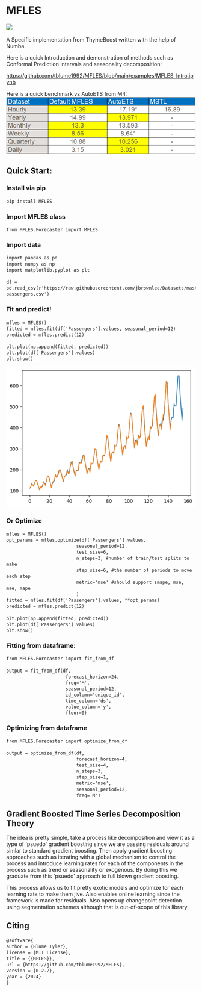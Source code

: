 # MFLES
<img src="[https://user-images.githubusercontent.com/link-to-your-image.png](https://github.com/tblume1992/MFLES/blob/main/static/mfles_logo.png)" width="200" />

A Specific implementation from ThymeBoost written with the help of Numba.

Here is a quick Introduction and demonstration of methods such as Conformal Prediction Intervals and seasonality decomposition:

https://github.com/tblume1992/MFLES/blob/main/examples/MFLES_Intro.ipynb


Here is a quick benchmark vs AutoETS from M4:
![alt text](https://github.com/tblume1992/MFLES/blob/main/static/mfles_benchmark.PNG?raw=true "benchmark")
## Quick Start:
### Install via pip
```
pip install MFLES
```

### Import MFLES class
```
from MFLES.Forecaster import MFLES
```
### Import data
```
import pandas as pd
import numpy as np
import matplotlib.pyplot as plt

df = pd.read_csv(r'https://raw.githubusercontent.com/jbrownlee/Datasets/master/airline-passengers.csv')
```
### Fit and predict!
```
mfles = MFLES()
fitted = mfles.fit(df['Passengers'].values, seasonal_period=12)
predicted = mfles.predict(12)

plt.plot(np.append(fitted, predicted))
plt.plot(df['Passengers'].values)
plt.show()
```
![alt text](https://github.com/tblume1992/MFLES/blob/main/static/mfles_example.png?raw=true "example")

### Or Optimize
```
mfles = MFLES()
opt_params = mfles.optimize(df['Passengers'].values,
                          seasonal_period=12,
                          test_size=6,
                          n_steps=3, #number of train/test splits to make
                          step_size=6, #the number of periods to move each step
                          metric='mse' #should support smape, mse, mae, mape
                          )
fitted = mfles.fit(df['Passengers'].values, **opt_params)
predicted = mfles.predict(12)

plt.plot(np.append(fitted, predicted))
plt.plot(df['Passengers'].values)
plt.show()
```
### Fitting from dataframe:
```
from MFLES.Forecaster import fit_from_df

output = fit_from_df(df,
                      forecast_horizon=24,
                      freq='M',
                      seasonal_period=12,
                      id_column='unique_id',
                      time_column='ds',
                      value_column='y',
                      floor=0)
```
### Optimizing from dataframe
```
from MFLES.Forecaster import optimize_from_df

output = optimize_from_df(df,
                          forecast_horizon=4,
                          test_size=4,
                          n_steps=3,
                          step_size=1,
                          metric='mse',
                          seasonal_period=12,
                          freq='M')
```
## Gradient Boosted Time Series Decomposition Theory
The idea is pretty simple, take a process like decomposition and view it as
a type of 'psuedo' gradient boosting since we are passing residuals around
simlar to standard gradient boosting. Then apply gradient boosting approaches
such as iterating with a global mechanism to control the process and introduce
learning rates for each of the components in the process such as trend or
seasonality or exogenous. By doing this we graduate from this 'psuedo' approach
to full blown gradient boosting.

This process allows us to fit pretty exotic models and optimize for each learning
rate to make them jive. Also enables online learning since the framework is made
for residuals. Also opens up changepoint detection using segmentation schemes
although that is out-of-scope of this library.

## Citing
```
@software{
author = {Blume Tyler},
license = {MIT License},
title = {{MFLES}},
url = {https://github.com/tblume1992/MFLES},
version = {0.2.2},
year = {2024}
}
```

